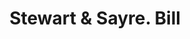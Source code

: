 ---
doi: 10.7916/D8GJ0W5W
date_other: '1880'
date_other_textual: 1880-1889
form: printed ephemera
genre:
- Invoices
name:
- Stewart & Sayre
object_in_context_url: https://biggert.cul.columbia.edu/items/view/ave_biggert_01906
subject_hierarchical_geographic:
- Newburgh, New York, United States
subject_name:
- Stewart & Sayre
title: Stewart & Sayre. Bill
sort_title: Stewart & Sayre. Bill
call_number: ave_biggert_01906
coordinates:
- 41.51972222222222,-74.0213888888889
pid: ave_biggert_01906
identifiers: ave_biggert_01906
thumbnail: false
permalink: /biggert/ave_biggert_01906/
layout: iiif-image-page
---